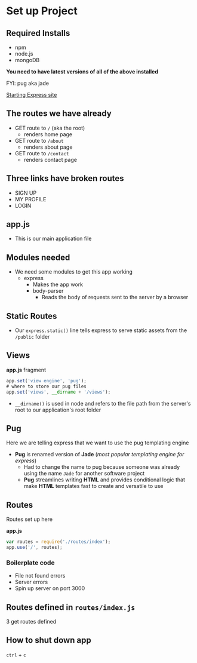 # Set up Project

## Required Installs
* npm
* node.js
* mongoDB

**You need to have latest versions of all of the above installed**

FYI: pug aka jade

[Starting Express site](https://github.com/kingluddite/js-auth-with-express-and-mongo.git)

## The routes we have already
* GET route to `/` (aka the root)
    - renders home page
* GET route to `/about`
    - renders about page
* GET route to `/contact`
    - renders contact page

## Three links have broken routes
* SIGN UP
* MY PROFILE
* LOGIN

## app.js
* This is our main application file

## Modules needed
* We need some modules to get this app working
    - express
        + Makes the app work
        + body-parser
            * Reads the body of requests sent to the server by a browser

## Static Routes
* Our `express.static()` line tells express to serve static assets from the `/public` folder

## Views

**app.js** fragment

```js
app.set('view engine', 'pug');
# where to store our pug files
app.set('views', __dirname + '/views');
```

* `__dirname()` is used in node and refers to the file path from the server's root to our application's root folder

## Pug
Here we are telling express that we want to use the pug templating engine
* **Pug** is renamed version of **Jade** (_most popular templating engine for express_)
    - Had to change the name to pug because someone was already using the name `Jade` for another software project
    - **Pug** streamlines writing **HTML** and provides conditional logic that make **HTML** templates fast to create and versatile to use

## Routes
Routes set up here

**app.js**

```js
var routes = require('./routes/index');
app.use('/', routes);
```

### Boilerplate code
* File not found errors
* Server errors
* Spin up server on port 3000

## Routes defined in `routes/index.js`
3 get routes defined

## How to shut down app
`ctrl` + `c`

